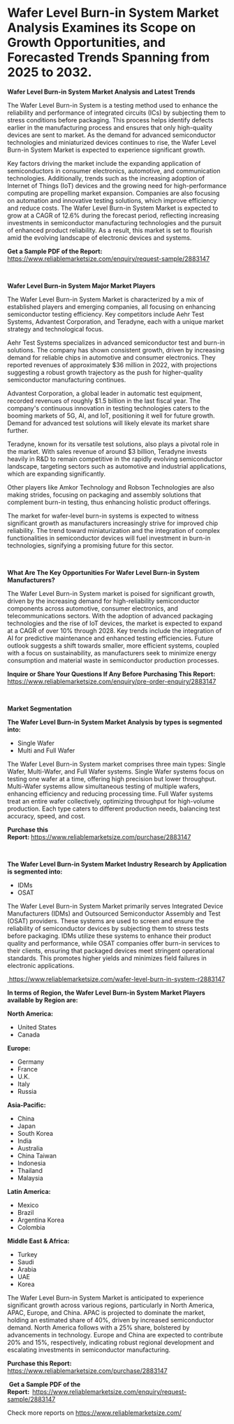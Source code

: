 <p><h1>Wafer Level Burn-in System Market Analysis Examines its Scope on Growth Opportunities, and Forecasted Trends Spanning from 2025 to 2032.</h1></p><p><strong>Wafer Level Burn-in System Market Analysis and Latest Trends</strong></p>
<p><p>The Wafer Level Burn-in System is a testing method used to enhance the reliability and performance of integrated circuits (ICs) by subjecting them to stress conditions before packaging. This process helps identify defects earlier in the manufacturing process and ensures that only high-quality devices are sent to market. As the demand for advanced semiconductor technologies and miniaturized devices continues to rise, the Wafer Level Burn-in System Market is expected to experience significant growth. </p><p>Key factors driving the market include the expanding application of semiconductors in consumer electronics, automotive, and communication technologies. Additionally, trends such as the increasing adoption of Internet of Things (IoT) devices and the growing need for high-performance computing are propelling market expansion. Companies are also focusing on automation and innovative testing solutions, which improve efficiency and reduce costs. The Wafer Level Burn-in System Market is expected to grow at a CAGR of 12.6% during the forecast period, reflecting increasing investments in semiconductor manufacturing technologies and the pursuit of enhanced product reliability. As a result, this market is set to flourish amid the evolving landscape of electronic devices and systems.</p></p>
<p><strong>Get a Sample PDF of the Report:&nbsp;</strong> <a href="https://www.reliablemarketsize.com/enquiry/request-sample/2883147?utm_campaign=2995&utm_medium=2&utm_source=Github&utm_content=ia&utm_term=13032025&utm_id=wafer-level-burn-in-system">https://www.reliablemarketsize.com/enquiry/request-sample/2883147</a></p>
<p>&nbsp;</p>
<p><strong>Wafer Level Burn-in System Major Market Players</strong></p>
<p><p>The Wafer Level Burn-in System Market is characterized by a mix of established players and emerging companies, all focusing on enhancing semiconductor testing efficiency. Key competitors include Aehr Test Systems, Advantest Corporation, and Teradyne, each with a unique market strategy and technological focus.</p><p>Aehr Test Systems specializes in advanced semiconductor test and burn-in solutions. The company has shown consistent growth, driven by increasing demand for reliable chips in automotive and consumer electronics. They reported revenues of approximately $36 million in 2022, with projections suggesting a robust growth trajectory as the push for higher-quality semiconductor manufacturing continues.</p><p>Advantest Corporation, a global leader in automatic test equipment, recorded revenues of roughly $1.5 billion in the last fiscal year. The company's continuous innovation in testing technologies caters to the booming markets of 5G, AI, and IoT, positioning it well for future growth. Demand for advanced test solutions will likely elevate its market share further.</p><p>Teradyne, known for its versatile test solutions, also plays a pivotal role in the market. With sales revenue of around $3 billion, Teradyne invests heavily in R&D to remain competitive in the rapidly evolving semiconductor landscape, targeting sectors such as automotive and industrial applications, which are expanding significantly.</p><p>Other players like Amkor Technology and Robson Technologies are also making strides, focusing on packaging and assembly solutions that complement burn-in testing, thus enhancing holistic product offerings.</p><p>The market for wafer-level burn-in systems is expected to witness significant growth as manufacturers increasingly strive for improved chip reliability. The trend toward miniaturization and the integration of complex functionalities in semiconductor devices will fuel investment in burn-in technologies, signifying a promising future for this sector.</p></p>
<p>&nbsp;</p>
<p><strong>What Are The Key Opportunities For Wafer Level Burn-in System Manufacturers?</strong></p>
<p><p>The Wafer Level Burn-in System market is poised for significant growth, driven by the increasing demand for high-reliability semiconductor components across automotive, consumer electronics, and telecommunications sectors. With the adoption of advanced packaging technologies and the rise of IoT devices, the market is expected to expand at a CAGR of over 10% through 2028. Key trends include the integration of AI for predictive maintenance and enhanced testing efficiencies. Future outlook suggests a shift towards smaller, more efficient systems, coupled with a focus on sustainability, as manufacturers seek to minimize energy consumption and material waste in semiconductor production processes.</p></p>
<p><strong>Inquire or Share Your Questions If Any Before Purchasing This Report:</strong> <a href="https://www.reliablemarketsize.com/enquiry/pre-order-enquiry/2883147?utm_campaign=2995&utm_medium=2&utm_source=Github&utm_content=ia&utm_term=13032025&utm_id=wafer-level-burn-in-system">https://www.reliablemarketsize.com/enquiry/pre-order-enquiry/2883147</a></p>
<p>&nbsp;</p>
<p><strong>Market Segmentation</strong></p>
<p><strong>The Wafer Level Burn-in System Market Analysis by types is segmented into:</strong></p>
<p><ul><li>Single Wafer</li><li>Multi and Full Wafer</li></ul></p>
<p><p>The Wafer Level Burn-in System market comprises three main types: Single Wafer, Multi-Wafer, and Full Wafer systems. Single Wafer systems focus on testing one wafer at a time, offering high precision but lower throughput. Multi-Wafer systems allow simultaneous testing of multiple wafers, enhancing efficiency and reducing processing time. Full Wafer systems treat an entire wafer collectively, optimizing throughput for high-volume production. Each type caters to different production needs, balancing test accuracy, speed, and cost.</p></p>
<p><strong>Purchase this Report:&nbsp;</strong><a href="https://www.reliablemarketsize.com/purchase/2883147?utm_campaign=2995&utm_medium=2&utm_source=Github&utm_content=ia&utm_term=13032025&utm_id=wafer-level-burn-in-system">https://www.reliablemarketsize.com/purchase/2883147</a></p>
<p>&nbsp;</p>
<p><strong>The Wafer Level Burn-in System Market Industry Research by Application is segmented into:</strong></p>
<p><ul><li>IDMs</li><li>OSAT</li></ul></p>
<p><p>The Wafer Level Burn-in System Market primarily serves Integrated Device Manufacturers (IDMs) and Outsourced Semiconductor Assembly and Test (OSAT) providers. These systems are used to screen and ensure the reliability of semiconductor devices by subjecting them to stress tests before packaging. IDMs utilize these systems to enhance their product quality and performance, while OSAT companies offer burn-in services to their clients, ensuring that packaged devices meet stringent operational standards. This promotes higher yields and minimizes field failures in electronic applications.</p></p>
<p><a href="https://www.reliablemarketsize.com/wafer-level-burn-in-system-r2883147?utm_campaign=2995&utm_medium=2&utm_source=Github&utm_content=ia&utm_term=13032025&utm_id=wafer-level-burn-in-system">&nbsp;https://www.reliablemarketsize.com/wafer-level-burn-in-system-r2883147</a></p>
<p><strong>In terms of Region, the Wafer Level Burn-in System Market Players available by Region are:</strong></p>
<p>
    <p> <strong> North America: </strong>
        <ul>
            <li>United States</li>
            <li>Canada</li>
        </ul>
        </p> 
    <p> <strong> Europe: </strong>
        <ul>
            <li>Germany</li>
            <li>France</li>
            <li>U.K.</li>
            <li>Italy</li>
            <li>Russia</li>
        </ul>
        </p> 
    <p> <strong> Asia-Pacific: </strong>
        <ul>
            <li>China</li>
            <li>Japan</li>
            <li>South Korea</li>
            <li>India</li>
            <li>Australia</li>
            <li>China Taiwan</li>
            <li>Indonesia</li>
            <li>Thailand</li>
            <li>Malaysia</li>
        </ul>
        </p> 
    <p> <strong> Latin America: </strong>
        <ul>
            <li>Mexico</li>
            <li>Brazil</li>
            <li>Argentina Korea</li>
            <li>Colombia</li>
        </ul>
        </p> 
    <p> <strong> Middle East & Africa: </strong>
        <ul>
            <li>Turkey</li>
            <li>Saudi</li>
            <li>Arabia</li>
            <li>UAE</li>
            <li>Korea</li>
        </ul>
    </p>
    </p>
<p><p>The Wafer Level Burn-in System Market is anticipated to experience significant growth across various regions, particularly in North America, APAC, Europe, and China. APAC is projected to dominate the market, holding an estimated share of 40%, driven by increased semiconductor demand. North America follows with a 25% share, bolstered by advancements in technology. Europe and China are expected to contribute 20% and 15%, respectively, indicating robust regional development and escalating investments in semiconductor manufacturing.</p></p>
<p><strong>Purchase this Report: </strong><a href="https://www.reliablemarketsize.com/purchase/2883147?utm_campaign=2995&utm_medium=2&utm_source=Github&utm_content=ia&utm_term=13032025&utm_id=wafer-level-burn-in-system">https://www.reliablemarketsize.com/purchase/2883147</a></p>
<p>&nbsp;<strong>Get a Sample PDF of the Report:&nbsp;&nbsp;</strong><a href="https://www.reliablemarketsize.com/enquiry/request-sample/2883147?utm_campaign=2995&utm_medium=2&utm_source=Github&utm_content=ia&utm_term=13032025&utm_id=wafer-level-burn-in-system">https://www.reliablemarketsize.com/enquiry/request-sample/2883147</a></p>
<p><strong></strong></p>
<p>Check more reports on <a href="https://www.reliablemarketsize.com/?utm_campaign=2995&utm_medium=2&utm_source=Github&utm_content=ia&utm_term=13032025&utm_id=wafer-level-burn-in-system">https://www.reliablemarketsize.com/</a></p>